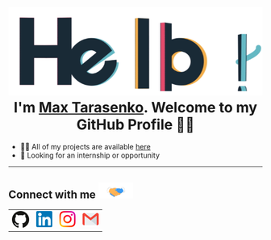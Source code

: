 <h1 align="center"> 
  <img src="https://github.com/MaxTarasenko/MaxTarasenko/blob/main/Assets/hello.gif" alt="hello-gif"> 
  <br >
  I'm <a href="https://github.com/MaxTarasenko">Max Tarasenko</a>. Welcome to my GitHub Profile 👨‍💻
</h1>

<ul>
  <li>👨‍💻 All of my projects are available <a href="https://github.com/MaxTarasenko?tab=repositories">here</a></li>
  <li>👯 Looking for an internship or opportunity
</ul>

<hr>

<h2>Connect with me <img src="https://github.com/MaxTarasenko/MaxTarasenko/blob/main/Assets/Handshake.gif" height="32px"></h2>

<table>
  <td><a href="https://github.com/MaxTarasenko"><img src="https://github.com/MaxTarasenko/MaxTarasenko/blob/main/Assets/git.svg" alt="Github logo" width="34"></a></td>
  <td><a href="https://in.linkedin.com"><img src="https://github.com/MaxTarasenko/MaxTarasenko/blob/main/Assets/Linkedin.svg" alt="Linkedin Logo" width="32"></a></td>
  <td><a href="https://www.instagram.com/mr_merseri/"><img src="https://github.com/MaxTarasenko/MaxTarasenko/blob/main/Assets/Instagram.svg" alt="instagram logo" width="32"></a></td>
  <td><a href="mailto:max.tarasenko.slip@gmail.com"><img src="https://github.com/MaxTarasenko/MaxTarasenko/blob/main/Assets/Gmail.svg" alt="Gmail logo" height="32"></a></td>
</table>
